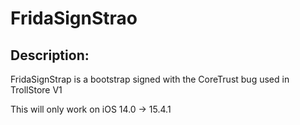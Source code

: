 <h1>FridaSignStrao</h1>
<h2>Description:</h2>
<p>FridaSignStrap is a bootstrap signed with the CoreTrust bug used in TrollStore V1</p>
<p>This will only work on iOS 14.0 -> 15.4.1</p>
